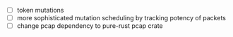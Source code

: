 - [ ] token mutations
- [ ] more sophisticated mutation scheduling by tracking potency of packets
- [ ] change pcap dependency to pure-rust pcap crate

